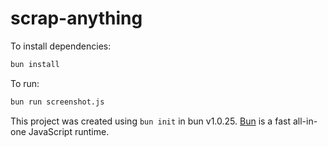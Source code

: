 # scrap-anything

To install dependencies:

```bash
bun install
```

To run:

```bash
bun run screenshot.js
```

This project was created using `bun init` in bun v1.0.25. [Bun](https://bun.sh) is a fast all-in-one JavaScript runtime.
